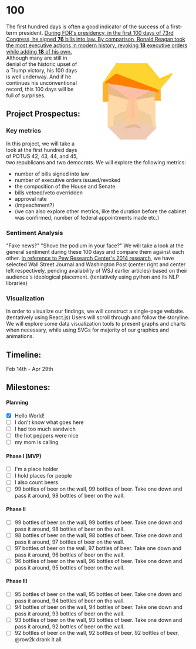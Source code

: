 # 100
 The first hundred days is often a good indicator of the success of a first-term president. [During FDR's presidency, in the first 100 days of 73rd Congress, he signed **76** bills into law. By comparison, Ronald Reagan took the most executive actions in modern history, revoking **18** executive orders while adding **18** of his own. ](https://fivethirtyeight.com/features/a-presidents-first-100-days-really-do-matter/)<img align="right" src="img/trump_sketch.png" alt="polygon trump" style="width:300px;height:300px;"> Although many are still in denial of the historic upset of a Trump victory, his 100 days is well underway. And if he continues his unconventional record, this 100 days will be full of surprises.


## Project Prospectus:
### Key metrics
In this project, we will take a look at the first hundred days of POTUS 42, 43, 44, and 45, two republicans and two democrats. We will explore the following metrics:
* number of bills signed into law
* number of executive orders issued/revoked
* the composition of the House and Senate
* bills vetoed/veto overridden
* approval rate
* (impeachment?)
* (we can also explore other metrics, like the duration before the cabinet was confirmed, number of federal appointments made etc.)

### Sentiment Analysis
"Fake news?" "Shove the podium in your face?" We will take a look at the general sentiment during these 100 days and compare them against each other. [In reference to Pew Research Center's 2014 research,](http://www.journalism.org/2014/10/21/political-polarization-media-habits/) we have selected Wall Street Journal and Washington Post (center right and center left respectively, pending availability of WSJ earlier articles) based on their audience's ideological placement. (tentatively using python and its NLP libraries)

### Visualization
In order to visualize our findings, we will construct a single-page website. (tentatively using React.js) Users will scroll through and follow the storyline. We will explore some data visualization tools to present graphs and charts when necessary, while using SVGs for majority of our graphics and animations.


## Timeline:
Feb 14th - Apr 29th

## Milestones:
#### Planning
- [x] Hello World!
- [ ] I don't know what goes here
- [ ] I had too much sandwich
- [ ] the hot peppers were nice
- [ ] my mom is calling

#### Phase I (MVP)
- [ ] I'm a place holder
- [ ] I hold places for people
- [ ] I also count beers
- [ ] 99 bottles of beer on the wall, 99 bottles of beer. Take one down and pass it around, 98 bottles of beer on the wall.

#### Phase II
- [ ] 99 bottles of beer on the wall, 99 bottles of beer. Take one down and pass it around, 98 bottles of beer on the wall.
- [ ] 98 bottles of beer on the wall, 98 bottles of beer. Take one down and pass it around, 97 bottles of beer on the wall.
- [ ] 97 bottles of beer on the wall, 97 bottles of beer. Take one down and pass it around, 96 bottles of beer on the wall.
- [ ] 96 bottles of beer on the wall, 96 bottles of beer. Take one down and pass it around, 95 bottles of beer on the wall.

#### Phase III
- [ ] 95 bottles of beer on the wall, 95 bottles of beer. Take one down and pass it around, 94 bottles of beer on the wall.
- [ ] 94 bottles of beer on the wall, 94 bottles of beer. Take one down and pass it around, 93 bottles of beer on the wall.
- [ ] 93 bottles of beer on the wall, 93 bottles of beer. Take one down and pass it around, 92 bottles of beer on the wall.
- [ ] 92 bottles of beer on the wall, 92 bottles of beer. 92 bottles of beer, @row2k drank it all.
